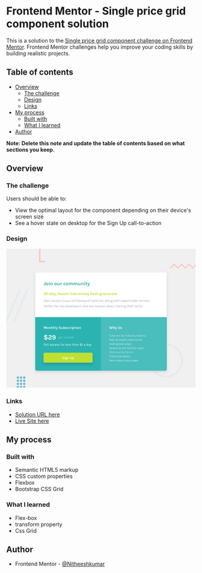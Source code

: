 # Frontend Mentor - Single price grid component solution

This is a solution to the [Single price grid component challenge on Frontend Mentor](https://www.frontendmentor.io/challenges/single-price-grid-component-5ce41129d0ff452fec5abbbc). Frontend Mentor challenges help you improve your coding skills by building realistic projects. 

## Table of contents

- [Overview](#overview)
  - [The challenge](#the-challenge)
  - [Design](#design)
  - [Links](#links)
- [My process](#my-process)
  - [Built with](#built-with)
  - [What I learned](#what-i-learned)
- [Author](#author)

**Note: Delete this note and update the table of contents based on what sections you keep.**

## Overview

### The challenge

Users should be able to:

- View the optimal layout for the component depending on their device's screen size
- See a hover state on desktop for the Sign Up call-to-action

### Design

![](design/desktop-preview.jpg)

### Links

- [Solution URL here](https://your-solution-url.com)
- [Live Site here](https://your-live-site-url.com)

## My process

### Built with

- Semantic HTML5 markup
- CSS custom properties
- Flexbox
- Bootstrap CSS Grid


### What I learned

 - Flex-box
 - transform property
 - Css Grid

## Author

- Frontend Mentor - [@Nitheeshkumar](https://www.frontendmentor.io/profile/NitheeshKumar-C)

